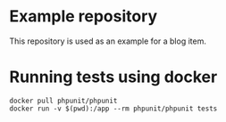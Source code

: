 # Example repository

This repository is used as an example for a blog item.

# Running tests using docker

    docker pull phpunit/phpunit
    docker run -v $(pwd):/app --rm phpunit/phpunit tests
